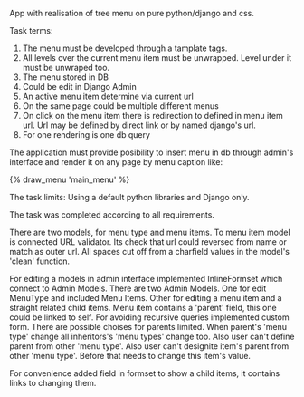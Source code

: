 App with realisation of tree menu on pure python/django and css.

Task terms: 

1) The menu must be developed through a tamplate tags.
2) All levels over the current menu item must be unwrapped. Level under it must be unwraped too.
3) The menu stored in DB
4) Could be edit in Django Admin
5) An active menu item determine via current url 
6) On the same page could be multiple different menus
7) On click on the menu item there is redirection to defined in menu item url. 
   Url may be defined by direct link or by named django's url. 
8) For one rendering is one db query

The application must provide posibility to insert menu in db through admin's interface and render it on any page by menu caption like:

{% draw_menu 'main_menu' %}

The task limits:
Using a default python libraries and Django only.

The task was completed according to all requirements.

There are two models, for menu type and menu items.
To menu item model is connected URL validator. Its check that url could reversed from name or match as outer url.
All spaces cut off from a charfield values in the model's 'clean' function.

For editing a models in admin interface implemented InlineFormset which connect to Admin Models.
There are two Admin Models. One for edit MenuType and included Menu Items. Other for editing a menu item and a straight related child items.
Menu item contains a 'parent' field, this one could be linked to self. 
For avoiding recursive queries implemented custom form. There are possible choises for parents limited.
When parent's 'menu type' change all inheritors's 'menu types' change too. Also user can't define parent from other 'menu type'. 
Also user can't designite item's parent from other 'menu type'. Before that needs to change this item's value.

For convenience added field in formset to show a child items, it contains links to changing them.








